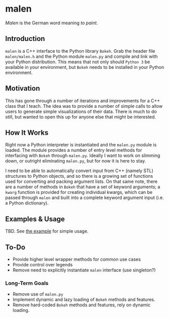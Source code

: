 # malen

*Malen* is the German word meaning *to paint*.

## Introduction

`malen` is a C++ interface to the Python library `Bokeh`. Grab the header file `malen/malen.h` and the Python module `malen.py` and compile and link with your Python distribution. This means that not only should `Python 3` be available in your environment, but `Bokeh` needs to be installed in your Python environment.

## Motivation

This has gone through a number of iterations and improvements for a C++ class that I teach. The idea was to provide a number of simple calls to allow users to generate simple visualizations of their data. There is much to do still, but wanted to open this up for anyone else that might be interested.

## How It Works

Right now a Python interpreter is instantiated and the `malen.py` module is loaded. The module provides a number of entry level methods for interfacing with `Bokeh` through `malen.py`. Ideally I want to work on slimming down, or outright eliminating `malen.py`, but for now it is here to stay.

I need to be able to automatically convert input from C++ (namely STL) structures to Python objects, and so there is a growing set of functions used for converting and packing argument lists. On that same note, there are a number of methods in `Bokeh` that have a set of keyword arguments; a `kwarg` function is provided for creating individual kwargs, which can be passed through `malen` and built into a complete keyword argument input (i.e. a Python dictionary).

## Examples & Usage

TBD. See [the example](example/main.cpp) for simple usage.

## To-Do

- Provide higher level wrapper methods for common use cases
- Provide control over legends
- Remove need to explicitly instantiate `malen` interface (use singleton?)

### Long-Term Goals

- Remove use of `malen.py`
- Implement dynamic and lazy loading of `Bokeh` methods and features.
- Remove hard-coded `Bokeh` methods and features, rely on dynamic loading.

